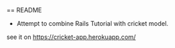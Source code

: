 == README

 - Attempt to combine Rails Tutorial with cricket model.

see it on https://cricket-app.herokuapp.com/